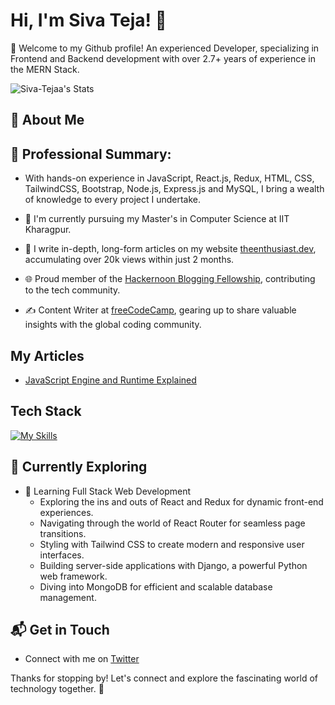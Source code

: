 # Hi, I'm Siva Teja! 👋

👋 Welcome to my Github profile! An experienced Developer, specializing in Frontend and Backend development with over 2.7+ years of experience in the MERN Stack.

![Siva-Tejaa's Stats](https://github-readme-stats.vercel.app/api?username=Siva-Tejaa&theme=vue-dark&show_icons=true&hide_border=true&count_private=true)

## 🚀 About Me

## 💼 Professional Summary:
- With hands-on experience in JavaScript, React.js, Redux, HTML, CSS, TailwindCSS, Bootstrap, Node.js, Express.js and MySQL, I bring a wealth of knowledge to every project I undertake.

- 🔭 I'm currently pursuing my Master's in Computer Science at IIT Kharagpur.
- 📝 I write in-depth, long-form articles on my website [theenthusiast.dev](https://theenthusiast.dev), accumulating over 20k views within just 2 months.
- 🌐 Proud member of the [Hackernoon Blogging Fellowship](https://hackernoon.com/), contributing to the tech community.
- ✍️ Content Writer at [freeCodeCamp](https://www.freecodecamp.org/), gearing up to share valuable insights with the global coding community.

## My Articles
- [JavaScript Engine and Runtime Explained](https://www.freecodecamp.org/news/javascript-engine-and-runtime-explained/)


## Tech Stack
[![My Skills](https://skillicons.dev/icons?i=js,html,css,wasm)](https://skillicons.dev)

## 🌱 Currently Exploring

- 🚀 Learning Full Stack Web Development
  - Exploring the ins and outs of React and Redux for dynamic front-end experiences.
  - Navigating through the world of React Router for seamless page transitions.
  - Styling with Tailwind CSS to create modern and responsive user interfaces.
  - Building server-side applications with Django, a powerful Python web framework.
  - Diving into MongoDB for efficient and scalable database management.
  
<!--
 ## 🏆 Achievements

- 🌟 Completed Hacktoberfest 2023 - Contributed to open source projects and celebrated the spirit of collaboration.

-->



## 📬 Get in Touch

- Connect with me on [Twitter](https://twitter.com/Siva_Tejaa)

Thanks for stopping by! Let's connect and explore the fascinating world of technology together. 🚀


<!--
- 🔭 I’m currently working on Xoriant Solutions Pvt. Ltd.
- 🌱 I’m currently learning MERN Stack.
- 👯 I’m looking to collaborate on open-source projects related to web development.
- 🤔 I’m looking for help with mastering advanced concepts in JavaScript and DSA.
- 💬 Ask me about my experience with Agile methodologies in software development.
- 📫 How to reach me: Feel free to reach out to me via email at asivateja1999@gmail.com or connect with me on LinkedIn.
- 😄 Pronouns: He/Him
- ⚡ Fun fact: I'm a coffee enthusiast and love trying out new brewing methods!
-->

